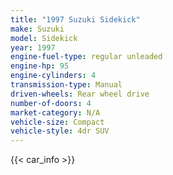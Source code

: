 ```yaml
---
title: "1997 Suzuki Sidekick"
make: Suzuki
model: Sidekick
year: 1997
engine-fuel-type: regular unleaded
engine-hp: 95
engine-cylinders: 4
transmission-type: Manual
driven-wheels: Rear wheel drive
number-of-doors: 4
market-category: N/A
vehicle-size: Compact
vehicle-style: 4dr SUV
---
```


{{< car_info >}}
